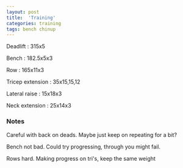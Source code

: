 ```yaml
---
layout: post
title:  'Training'
categories: training
tags: bench chinup
---
```


Deadlift  :  315x5

Bench : 182.5x5x3

Row : 165x11x3

Tricep extension  :  35x15,15,12

Lateral raise  :  15x18x3

Neck extension  :  25x14x3

### Notes

Careful with back on deads. Maybe just keep on repeating for a bit?

Bench not bad. Could try progressing, through you might fail.

Rows hard. Making progress on tri's, keep the same weight

